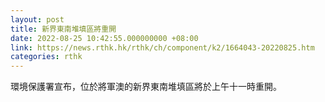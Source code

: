 ```yaml
---
layout: post
title: 新界東南堆填區將重開
date: 2022-08-25 10:42:55.000000000 +08:00
link: https://news.rthk.hk/rthk/ch/component/k2/1664043-20220825.htm
categories: rthk
---
```


環境保護署宣布，位於將軍澳的新界東南堆填區將於上午十一時重開。
